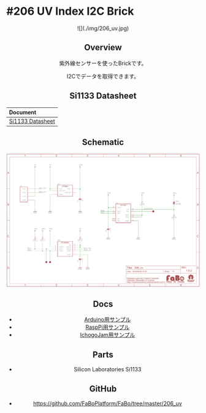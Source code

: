 # #206 UV Index I2C Brick

<center>![](./img/206_uv.jpg)
<!--COLORME-->

## Overview
紫外線センサーを使ったBrickです。

I2Cでデータを取得できます。

## Si1133 Datasheet
| Document |
|:--|
| [Si1133 Datasheet](http://www.silabs.com/Support%20Documents/TechnicalDocs/Si1133.pdf) |

## Schematic

![](./img/206_uv_sch.png)

## Docs

* [Arduino用サンプル](http://docs.fabo.io/fabo/arduino/brick_i2c/206_brick_i2c_uv.html)
* [RaspPi用サンプル](http://docs.fabo.io/fabo/rasppi/brick_i2c/206_brick_i2c_uv.html)
* [IchogoJam用サンプル](http://docs.fabo.io/fabo/ichigojam/brick_i2c/206_brick_i2c_uv.html)

## Parts
- Silicon Laboratories Si1133

## GitHub
- https://github.com/FaBoPlatform/FaBo/tree/master/206_uv